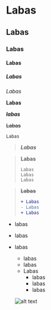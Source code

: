 #     Labas
##    Labas
###   Labas
####  Labas
##### Labas




*Labas*

**Labas**

***labas***

~~Labas~~

` Labas `


>***Labas***

> **Labas**
>```
> Labas
> Labas
> Labas
>```

> ~~**Labas**~~
>```diff
> + Labas
> - Labas
> + Labas
>```

- labas
- labas
- labas
    - labas
    - labas
    - Labas
        - labas
        - labas
        - labas


  ![alt text](https://www.designyourway.net/blog/wp-content/uploads/2023/04/pepsi-logo.jpg)


